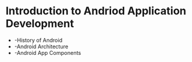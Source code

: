 # Introduction to Andriod Application Development
* -History of Android
* -Android Architecture
* -Android App Components
